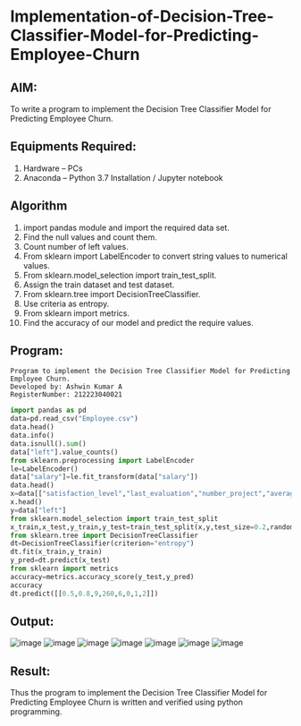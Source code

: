 # Implementation-of-Decision-Tree-Classifier-Model-for-Predicting-Employee-Churn

## AIM:
To write a program to implement the Decision Tree Classifier Model for Predicting Employee Churn.

## Equipments Required:
1. Hardware – PCs
2. Anaconda – Python 3.7 Installation / Jupyter notebook

## Algorithm

1. import pandas module and import the required data set.
2. Find the null values and count them.
3. Count number of left values.
4. From sklearn import LabelEncoder to convert string values to numerical values.
5. From sklearn.model_selection import train_test_split.
6. Assign the train dataset and test dataset.
7. From sklearn.tree import DecisionTreeClassifier.
8. Use criteria as entropy.
9. From sklearn import metrics.
10. Find the accuracy of our model and predict the require values.

## Program:
```
Program to implement the Decision Tree Classifier Model for Predicting Employee Churn.
Developed by: Ashwin Kumar A
RegisterNumber: 212223040021
```
```py
import pandas as pd
data=pd.read_csv("Employee.csv")
data.head()
data.info()
data.isnull().sum()
data["left"].value_counts()
from sklearn.preprocessing import LabelEncoder
le=LabelEncoder()
data["salary"]=le.fit_transform(data["salary"])
data.head()
x=data[["satisfaction_level","last_evaluation","number_project","average_montly_hours","time_spend_company","Work_accident","promotion_last_5years","salary"]]
x.head()
y=data["left"]
from sklearn.model_selection import train_test_split
x_train,x_test,y_train,y_test=train_test_split(x,y,test_size=0.2,random_state=100)
from sklearn.tree import DecisionTreeClassifier
dt=DecisionTreeClassifier(criterion="entropy")
dt.fit(x_train,y_train)
y_pred=dt.predict(x_test)
from sklearn import metrics
accuracy=metrics.accuracy_score(y_test,y_pred)
accuracy
dt.predict([[0.5,0.8,9,260,6,0,1,2]])
```

## Output:

![image](https://github.com/user-attachments/assets/ada76d8e-5558-42a4-b2a0-a0513c82dd03)
![image](https://github.com/user-attachments/assets/13b8f750-ee74-4d7e-b27b-262f74ff723e)
![image](https://github.com/user-attachments/assets/bf6901ae-797b-45ac-9fc3-d0bad39d6381)
![image](https://github.com/user-attachments/assets/670844d6-1caa-4bb8-ab1d-ff26bf175a60)
![image](https://github.com/user-attachments/assets/d749ac2a-7c6e-4cc4-9fe0-98de8173cfcf)
![image](https://github.com/user-attachments/assets/df50933d-67ce-4d2a-8bad-f1a477d7012b)
![image](https://github.com/user-attachments/assets/ca6abf47-f134-4d8d-bca7-0eab9acffd81)

## Result:
Thus the program to implement the  Decision Tree Classifier Model for Predicting Employee Churn is written and verified using python programming.
